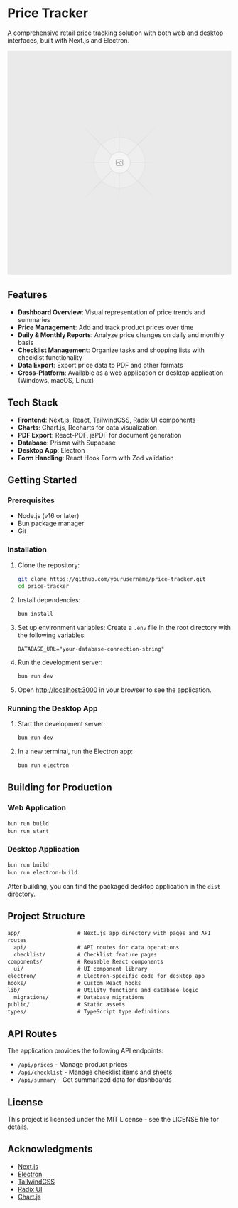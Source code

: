# Price Tracker

A comprehensive retail price tracking solution with both web and desktop interfaces, built with Next.js and Electron.

![Price Tracker Dashboard](public/placeholder.svg)

## Features

- **Dashboard Overview**: Visual representation of price trends and summaries
- **Price Management**: Add and track product prices over time
- **Daily & Monthly Reports**: Analyze price changes on daily and monthly basis
- **Checklist Management**: Organize tasks and shopping lists with checklist functionality
- **Data Export**: Export price data to PDF and other formats
- **Cross-Platform**: Available as a web application or desktop application (Windows, macOS, Linux)

## Tech Stack

- **Frontend**: Next.js, React, TailwindCSS, Radix UI components
- **Charts**: Chart.js, Recharts for data visualization
- **PDF Export**: React-PDF, jsPDF for document generation
- **Database**: Prisma with Supabase
- **Desktop App**: Electron
- **Form Handling**: React Hook Form with Zod validation

## Getting Started

### Prerequisites

- Node.js (v16 or later)
- Bun package manager
- Git

### Installation

1. Clone the repository:

   ```bash
   git clone https://github.com/yourusername/price-tracker.git
   cd price-tracker
   ```

2. Install dependencies:

   ```bash
   bun install
   ```

3. Set up environment variables:
   Create a `.env` file in the root directory with the following variables:

   ```
   DATABASE_URL="your-database-connection-string"
   ```

4. Run the development server:

   ```bash
   bun run dev
   ```

5. Open [http://localhost:3000](http://localhost:3000) in your browser to see the application.

### Running the Desktop App

1. Start the development server:

   ```bash
   bun run dev
   ```

2. In a new terminal, run the Electron app:
   ```bash
   bun run electron
   ```

## Building for Production

### Web Application

```bash
bun run build
bun run start
```

### Desktop Application

```bash
bun run build
bun run electron-build
```

After building, you can find the packaged desktop application in the `dist` directory.

## Project Structure

```
app/                  # Next.js app directory with pages and API routes
  api/                # API routes for data operations
  checklist/          # Checklist feature pages
components/           # Reusable React components
  ui/                 # UI component library
electron/             # Electron-specific code for desktop app
hooks/                # Custom React hooks
lib/                  # Utility functions and database logic
  migrations/         # Database migrations
public/               # Static assets
types/                # TypeScript type definitions
```

## API Routes

The application provides the following API endpoints:

- `/api/prices` - Manage product prices
- `/api/checklist` - Manage checklist items and sheets
- `/api/summary` - Get summarized data for dashboards

## License

This project is licensed under the MIT License - see the LICENSE file for details.

## Acknowledgments

- [Next.js](https://nextjs.org/)
- [Electron](https://www.electronjs.org/)
- [TailwindCSS](https://tailwindcss.com/)
- [Radix UI](https://www.radix-ui.com/)
- [Chart.js](https://www.chartjs.org/)
